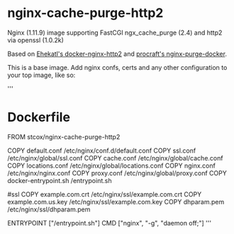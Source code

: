 # nginx-cache-purge-http2

Nginx (1.11.9) image supporting FastCGI ngx_cache_purge (2.4) and http2 via openssl (1.0.2k)

Based on [Ehekatl's docker-nginx-http2](https://github.com/Ehekatl/docker-nginx-http2) and [procraft's nginx-purge-docker](https://github.com/procraft/nginx-purge-docker).

This is a base image. Add nginx confs, certs and any other configuration to your top image, like so:

'''
# Dockerfile

FROM stcox/nginx-cache-purge-http2

COPY default.conf /etc/nginx/conf.d/default.conf
COPY ssl.conf /etc/nginx/global/ssl.conf
COPY cache.conf /etc/nginx/global/cache.conf
COPY locations.conf /etc/nginx/global/locations.conf
COPY nginx.conf /etc/nginx/nginx.conf
COPY proxy.conf /etc/nginx/global/proxy.conf
COPY docker-entrypoint.sh /entrypoint.sh

#ssl
COPY example.com.crt /etc/nginx/ssl/example.com.crt
COPY example.com.us.key /etc/nginx/ssl/example.com.key
COPY dhparam.pem /etc/nginx/ssl/dhparam.pem

ENTRYPOINT ["/entrypoint.sh"]
CMD ["nginx", "-g", "daemon off;"]
'''
